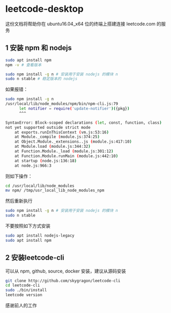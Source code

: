 # leetcode-desktop
这份文档将帮助你在 ubuntu16.04_x64 位的终端上搭建连接 leetcode.com 的服务

## 1 安装 npm 和 nodejs
```Bash
sudo apt install npm  
npm -v # 查看版本
```
```Bash
sudo npm install -g n # 安装用于安装 nodejs 的模块 n  
sudo n stable # 稳定版本的 nodejs
```
如果报错：  
```Bash
sudo npm install -g n  
/usr/local/lib/node_modules/npm/bin/npm-cli.js:79  
      let notifier = require('update-notifier')({pkg})  
      ^^^  

SyntaxError: Block-scoped declarations (let, const, function, class)  
not yet supported outside strict mode  
    at exports.runInThisContext (vm.js:53:16)  
    at Module._compile (module.js:374:25)  
    at Object.Module._extensions..js (module.js:417:10)  
    at Module.load (module.js:344:32)  
    at Function.Module._load (module.js:301:12)  
    at Function.Module.runMain (module.js:442:10)  
    at startup (node.js:136:18)  
    at node.js:966:3  
```
则如下操作：  
```Bash
cd /usr/local/lib/node_modules  
mv npm/ /tmp/usr_local_lib_node_modules_npm  
```
然后重新执行  
```Bash
sudo npm install -g n # 安装用于安装 nodejs 的模块 n  
sudo n stable
```
不要按照如下方式安装  
```Bash
sudo apt install nodejs-legacy  
sudo apt install npm  
```
## 2 安装leetcode-cli
可以从 npm, github, source, docker 安装，建议从源码安装  
```Bash
git clone http://github.com/skygragon/leetcode-cli  
cd leetcode-cli  
sudo ./bin/install  
leetcode version  
```
感谢前人的工作
